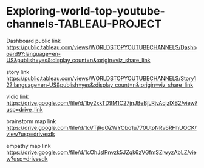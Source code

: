 # Exploring-world-top-youtube-channels-TABLEAU-PROJECT

Dashboard public link https://public.tableau.com/views/WORLDSTOPYOUTUBECHANNELS/Dashboard9?:language=en-US&publish=yes&:display_count=n&:origin=viz_share_link

story link https://public.tableau.com/views/WORLDSTOPYOUTUBECHANNELS/Story12?:language=en-US&publish=yes&:display_count=n&:origin=viz_share_link

vidio link https://drive.google.com/file/d/1by2xkTD9M1C27jnJBeBjLRjvAcjzlXB2/view?usp=drive_link

brainstorm map link https://drive.google.com/file/d/1cVTjRqOZWYObq1u770UtpNRv6RHhUOCK/view?usp=drivesdk

empathy map link https://drive.google.com/file/d/1cOhJslPnvzk5JZqk6zVGfmSZlwyzAbLZ/view?usp=drivesdk
